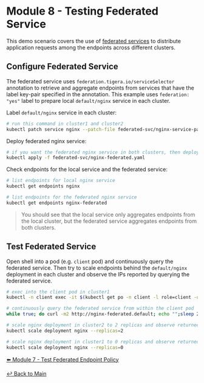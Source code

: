 # Module 8 - Testing Federated Service

This demo scenario covers the use of [federated services](https://docs.tigera.io/calico-enterprise/latest/multicluster/federation/services-controller) to distribute application requests among the endpoints across different clusters.

## Configure Federated Service

The federated service uses `federation.tigera.io/serviceSelector` annotation to retrieve and aggregate endpoints from services that have the label key-pair specified in the annotation. This example uses `federation: "yes"` label to prepare local `default/nginx` service in each cluster.

Label `default/nginx` service in each cluster:

```bash
# run this command in cluster1 and cluster2
kubectl patch service nginx --patch-file federated-svc/nginx-service-patch.yaml
```

Deploy federated nginx service:

```bash
# if you want the federated nginx service in both clusters, then deploy it to both clusters
kubectl apply -f federated-svc/nginx-federated.yaml
```

Check endpoints for the local service and the federated service:

```bash
# list endpoints for local nginx service
kubectl get endpoints nginx

# list endpoints for the federated nginx service
kubectl get endpoints nginx-federated
```

>You should see that the local service only aggregates endpoints from the local cluster, but the federated service aggregates endpoints from both clusters.

## Test Federated Service

Open shell into a pod (e.g. `client` pod) and continuously query the federated service. Then try to scale endpoints behind the `default/nginx` deployment in each cluster and observe the IPs reported by querying the federated service.

```bash
# exec into the client pod in cluster1
kubectl -n client exec -it $(kubectl get po -n client -l role=client -ojsonpath='{.items[0].metadata.name}')  -- /bin/bash

# continuously query the federated service from within the client pod
while true; do curl -m2 http://nginx-federated.default; echo "";sleep 2; done

# scale nginx deployment in cluster2 to 2 replicas and observe returned IPs
kubectl scale deployment nginx --replicas=2

# scale nginx deployment in cluster1 to 0 replicas and observe returned IPs
kubectl scale deployment nginx --replicas=0
```

[:arrow_left: Module 7 - Test Federated Endpoint Policy](module-7-test-fed-endpoints.md)  

[:leftwards_arrow_with_hook: Back to Main](../README.md)
